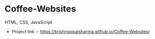 # Coffee-Websites
HTML, CSS, JavaScript

- Project link :- 
https://krishngopalsharma.github.io/Coffee-Websites/
